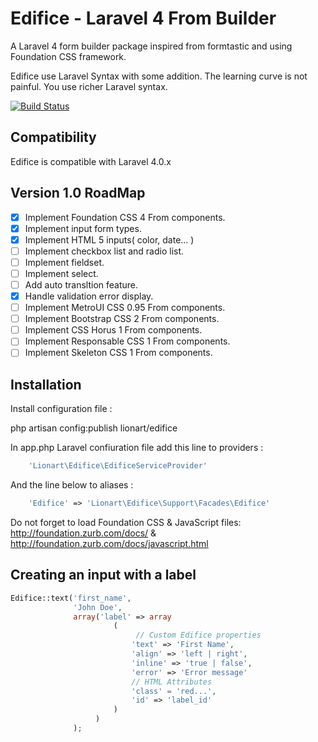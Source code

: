 Edifice - Laravel 4 From Builder
=======


A Laravel 4 form builder package inspired from formtastic and using Foundation CSS framework.

Edifice use Laravel Syntax with some addition. The learning curve is not painful. You use richer Laravel syntax.

[![Build Status](https://travis-ci.org/LionArt/edifice.png?branch=master)](https://travis-ci.org/LionArt/edifice)

Compatibility
-------------

Edifice is compatible with Laravel 4.0.x

Version 1.0 RoadMap
-------------------

- [x] Implement Foundation CSS 4 From components.
- [x] Implement input form types.
- [x] Implement HTML 5 inputs( color, date... )
- [ ] Implement checkbox list and radio list.
- [ ] Implement fieldset.
- [ ] Implement select.
- [ ] Add auto transltion feature.
- [x] Handle validation error display.
- [ ] Implement MetroUI CSS 0.95 From components.
- [ ] Implement Bootstrap CSS 2 From components.
- [ ] Implement CSS Horus 1 From components.
- [ ] Implement Responsable CSS 1 From components.
- [ ] Implement Skeleton CSS 1 From components.

Installation
------------

Install configuration file :

php artisan config:publish lionart/edifice

In app.php Laravel confiuration file add this line to providers :

```php
    'Lionart\Edifice\EdificeServiceProvider'
```

And the line below to aliases :

```php
    'Edifice' => 'Lionart\Edifice\Support\Facades\Edifice'
```

Do not forget to load Foundation CSS & JavaScript files:
http://foundation.zurb.com/docs/ & http://foundation.zurb.com/docs/javascript.html

Creating an input with a label
------------------------------

```php
Edifice::text('first_name',
              'John Doe',
              array('label' => array
                       (
                            // Custom Edifice properties
                           'text' => 'First Name',
                           'align' => 'left | right',
                           'inline' => 'true | false',
                           'error' => 'Error message'
                           // HTML Attributes
                           'class' = 'red...',
                           'id' => 'label_id'
                       )
                   )
              );
```
